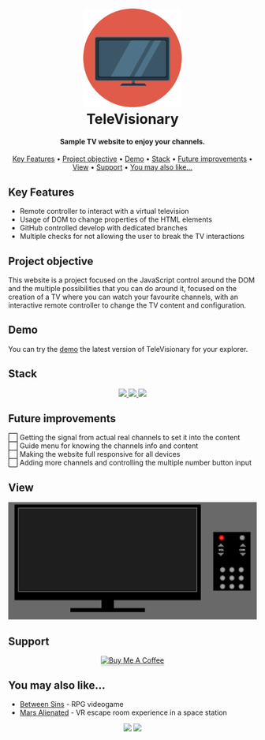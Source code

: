 <h1 align="center">
  <br>
  <a href="http://www.amitmerchant.com/electron-markdownify"><img src="./img/tvIcon.png" alt="Markdownify" width="200"></a>
  <br>
  TeleVisionary
  <br>
</h1>

<h4 align="center">Sample TV website to enjoy your channels.</h4>

<p align="center">
  <a href="#key-features">Key Features</a> •
  <a href="#project-objective">Project objective</a> •
  <a href="#demo">Demo</a> •
  <a href="#stack">Stack</a> •
  <a href="#future-improvements">Future improvements</a> •
  <a href="#view">View</a> •
  <a href="#support">Support</a> •
  <a href="#you-may-also-like">You may also like...</a>
</p>

## Key Features

* Remote controller to interact with a virtual television
* Usage of DOM to change properties of the HTML elements
* GitHub controlled develop with dedicated branches
* Multiple checks for not allowing the user to break the TV interactions

## Project objective

This website is a project focused on the JavaScript control around the DOM and the multiple possibilities that you can do around it, focused on the creation of a TV where you can watch your favourite channels, with an interactive remote controller to change the TV content and configuration.

## Demo

You can try the [demo](https://cariblagit.github.io/TeleVisionary/) the latest version of TeleVisionary for your explorer.

## Stack
<div align="center">
<a href="https://lenguajehtml.com/html/">
    <img src= "https://img.shields.io/badge/HTML5-E34F26?style=for-the-badge&logo=html5&logoColor=white"/>
</a>
<a href="https://developer.mozilla.org/en-US/docs/Web/CSS/Reference">
    <img src= "https://img.shields.io/badge/CSS3-1572B6?style=for-the-badge&logo=css3&logoColor=white"/>
</a>
<a href="https://developer.mozilla.org/es/docs/Web/JavaScript">
    <img src= "https://img.shields.io/badge/javascipt-EFD81D?style=for-the-badge&logo=javascript&logoColor=black"/>
</a>
 </div>

## Future improvements

⬜ Getting the signal from actual real channels to set it into the content
<br>
⬜ Guide menu for knowing the channels info and content
<br>
⬜ Making the website full responsive for all devices
<br>
⬜ Adding more channels and controlling the multiple number button input

## View

<img src="./img/index.png">

## Support

<div align="center">
<a href="https://www.youtube.com/watch?v=dQw4w9WgXcQ&ab_channel=RickAstley" target="_blank"><img src="https://www.buymeacoffee.com/assets/img/custom_images/purple_img.png" alt="Buy Me A Coffee" style="height: 41px !important;width: 174px !important; box-shadow: 0px 3px 2px 0px rgba(190, 190, 190, 0.5) !important;-webkit-box-shadow: 0px 3px 2px 0px rgba(190, 190, 190, 0.5) !important;" ></a>
</div>

## You may also like...

- [Between Sins](https://gitlab.com/daghdha1/betweensins) - RPG videogame 
- [Mars Alienated](https://gitlab.com/AdrianGarciaAndreu/mars-alienated-rv-htc) - VR escape room experience in a space station

<div align="center">
<a href="https://www.linkedin.com/in/carlos-ibañez-lamas-74487b228/" target="_blank"><img src="https://img.shields.io/badge/-LinkedIn-%230077B5?style=for-the-badge&logo=linkedin&logoColor=white" target="_blank"></a>
<a href="https://gitlab.com/CariblaGTI" target="_blank"><img src="https://img.shields.io/badge/GitLab-330F63?style=for-the-badge&logo=gitlab&logoColor=white" target="_blank"></a>
</div>